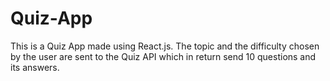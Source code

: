 # Quiz-App
This is a Quiz App made using React.js. The topic and the difficulty chosen by the user are sent to the Quiz API which in return send 10 questions and its answers.

